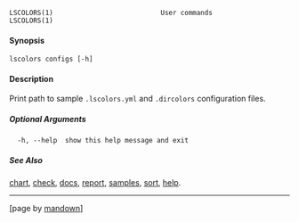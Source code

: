 	LSCOLORS(1)                           User commands                           LSCOLORS(1)

#### Synopsis
	lscolors configs [-h]

#### Description

Print path to sample `.lscolors.yml` and `.dircolors` configuration files.

##### Optional Arguments
	  -h, --help  show this help message and exit

##### See Also

[chart](chart), [check](check), [docs](docs), [report](report), [samples](samples), [sort](sort), [help](help).

----------------------------------------------------------
[page by [mandown](https://github.com/russellane/mandown)]
